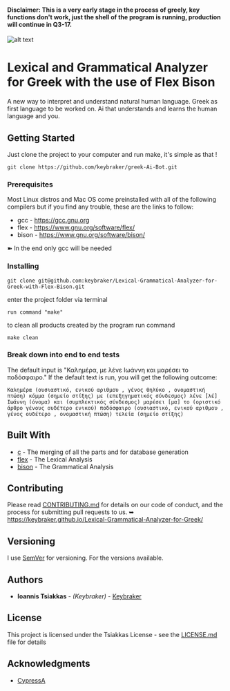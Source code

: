 #### Disclaimer: This is a very early stage in the process of greely, key functions don't work, just the shell of the program is running, production will continue in Q3-17.

![alt text](https://raw.githubusercontent.com/keybraker/Lexical-Grammatical-Analyzer-for-Greek/master/greely%20logo.png)

# Lexical and Grammatical Analyzer for Greek with the use of Flex Bison

A new way to interpret and understand natural human language.
Greek as first language to be worked on.
Ai that understands and learns the human language and you.

## Getting Started

Just clone the project to your computer and run make, it's simple as that !

```
git clone https://github.com/keybraker/greek-Ai-Bot.git
```

### Prerequisites

Most Linux distros and Mac OS come preinstalled with all of the following compilers
but if you find any trouble, these are the links to follow:

* gcc - https://gcc.gnu.org
* flex - https://www.gnu.org/software/flex/
* bison - https://www.gnu.org/software/bison/

➽ In the end only gcc will be needed

### Installing

```
git clone git@github.com:keybraker/Lexical-Grammatical-Analyzer-for-Greek-with-Flex-Bison.git
```
enter the project folder via terminal

```
run command "make"
```
to clean all products created by the program run command 
```
make clean
```

### Break down into end to end tests

The default input is "Καλημέρα, με λένε Ιωάννη και μαρέσει το ποδόσφαιρο."
If the default text is run, you will get the following outcome:

```
Kαλημέρα (ουσιαστικό, ενικού αριθμου , γένος θηλύκο , ονομαστική πτώση) κόμμα (σημείο στίξης) με (επεξηγηματικός σύνδεσμος) λένε [λέ] Ιωάννη (όνομα) και (συμπλεκτικός σύνδεσμος) μαρέσει [μα] το (οριστικό άρθρο γένους ουδέτερο ενικού) ποδόσφαιρο (ουσιαστικό, ενικού αριθμου , γένος ουδέτερο , ονομαστική πτώση) τελεία (σημείο στίξης) 
```

## Built With

* [c](https://gcc.gnu.org/) - The merging of all the parts and for database generation
* [flex](https://www.gnu.org/software/flex/) - The Lexical Analysis
* [bison](https://www.gnu.org/software/bison/) - The Grammatical Analysis

## Contributing

Please read [CONTRIBUTING.md](https://github.com/keybraker/Lexical-Grammatical-Analyzer-for-Greek-with-Flex-Bison/blob/master/CONTRIBUTING.md) for details on our code of conduct, and the process for submitting pull requests to us.
➥ https://keybraker.github.io/Lexical-Grammatical-Analyzer-for-Greek/

## Versioning

I use [SemVer](http://semver.org/) for versioning. For the versions available. 

## Authors

* **Ioannis Tsiakkas** - *(Keybraker)* - [Keybraker](https://github.com/keybraker)

## License

This project is licensed under the Tsiakkas License - see the [LICENSE.md](LICENSE.md) file for details

## Acknowledgments

* [CypressA](https://github.com/CypressA/GreekLex-2)

